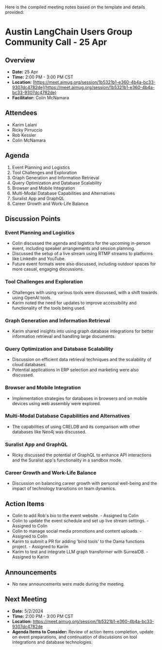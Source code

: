 Here is the compiled meeting notes based on the template and details provided:

# Austin LangChain Users Group Community Call - 25 Apr

## Overview
* **Date:** 25 Apr
* **Time:** 2:00 PM - 3:00 PM CST
* **Location:** [https://meet.aimug.org/session/1b5321b1-e360-4b4a-bc33-9307dc4782de](https://meet.aimug.org/session/1b5321b1-e360-4b4a-bc33-9307dc4782de)
* **Facilitator:** Colin McNamara

## Attendees
* Karim Lalani
* Ricky Pirruccio
* Rob Kessler
* Colin McNamara

## Agenda
1. Event Planning and Logistics
2. Tool Challenges and Exploration
3. Graph Generation and Information Retrieval
4. Query Optimization and Database Scalability
5. Browser and Mobile Integration
6. Multi-Modal Database Capabilities and Alternatives
7. Suralist App and GraphQL
8. Career Growth and Work-Life Balance

## Discussion Points

### Event Planning and Logistics
* Colin discussed the agenda and logistics for the upcoming in-person event, including speaker arrangements and session planning.
* Discussed the setup of a live stream using RTMP streams to platforms like LinkedIn and YouTube.
* Future event formats were also discussed, including outdoor spaces for more casual, engaging discussions.

### Tool Challenges and Exploration
* Challenges with using various tools were discussed, with a shift towards using OpenAI tools.
* Karim noted the need for updates to improve accessibility and functionality of the tools being used.

### Graph Generation and Information Retrieval
* Karim shared insights into using graph database integrations for better information retrieval and handling large documents.

### Query Optimization and Database Scalability
* Discussion on efficient data retrieval techniques and the scalability of cloud databases.
* Potential applications in ERP selection and marketing were also discussed.

### Browser and Mobile Integration
* Implementation strategies for databases in browsers and on mobile devices using web assembly were explored.

### Multi-Modal Database Capabilities and Alternatives
* The capabilities of using CRELDB and its comparison with other databases like Neo4j was discussed.

### Suralist App and GraphQL
* Ricky discussed the potential of GraphQL to enhance API interactions and the Suralist app's functionality in a sandbox mode.

### Career Growth and Work-Life Balance
* Discussion on balancing career growth with personal well-being and the impact of technology transitions on team dynamics.

## Action Items
* Colin to add Rob's bio to the event website. - Assigned to Colin
* Colin to update the event schedule and set up live stream settings. - Assigned to Colin
* Colin to manage social media promotions and content uploads. - Assigned to Colin
* Karim to submit a PR for adding 'bind tools' to the Oama functions project. - Assigned to Karim
* Karim to test and integrate LLM graph transformer with SurrealDB. - Assigned to Karim

## Announcements
* No new announcements were made during the meeting.

## Next Meeting
* **Date:** 5/2/2024
* **Time:** 2:00 PM - 3:00 PM CST
* **Location:** https://meet.aimug.org/session/1b5321b1-e360-4b4a-bc33-9307dc4782de
* **Agenda Items to Consider:** Review of action items completion, update on event preparations, and continuation of discussions on tool integrations and database technologies.

